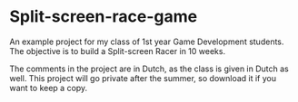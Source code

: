 # Split-screen-race-game
An example project for my class of 1st year Game Development students. The objective is to build a Split-screen Racer in 10 weeks.

The comments in the project are in Dutch, as the class is given in Dutch as well. This project will go private after the summer, so download it if you want to keep a copy.
